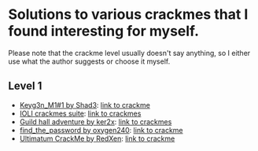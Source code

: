 # Solutions to various crackmes that I found interesting for myself.

Please note that the crackme level usually doesn't say anything, so I either use what the author suggests or choose it myself.

## Level 1

- [Keyg3n_M1#1 by Shad3](https://github.com/itwaseasy/crackmes-solutions/tree/master/crackmes.one/level1_Shad3_Keyg3n_M1_1): [link to crackme](https://crackmes.one/crackme/5e66aea233c5d4439bb2dde8)
- [IOLI crackmes suite](https://github.com/itwaseasy/crackmes-solutions/tree/master/IOLI_crackmes_suite): [link to crackmes](https://github.com/radareorg/radare2-book/raw/master/src/crackmes/ioli/IOLI-crackme.tar.gz)
- [Guild hall adventure by ker2x](https://github.com/itwaseasy/crackmes-solutions/tree/master/crackmes.one/level1_ker2x_guild_hall_adventure): [link to crackmes](https://crackmes.one/user/ker2x)
- [find_the_password by oxygen240](https://github.com/itwaseasy/crackmes-solutions/tree/master/crackmes.one/level1_oxygen240_find_the_password): [link to crackme](https://crackmes.one/crackme/5ab77f5c33c5d40ad448c678)
- [Ultimatum CrackMe by RedXen](https://github.com/itwaseasy/crackmes-solutions/tree/master/crackmes.one/level1_RedXen_Ultimatum_CrackMe): [link to crackme](https://crackmes.one/crackme/61ae4e9733c5d413767c9d69)
